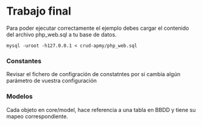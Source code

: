# Trabajo final

Para poder ejecutar correctamente el ejemplo debes cargar el contenido del archivo php_web.sql a tu base de datos.

```
mysql -uroot -h127.0.0.1 < crud-apmy/php_web.sql
```

### Constantes

Revisar el fichero de configración de constatntes por si cambia algún parámetro de vuestra configuración



### Modelos

Cada objeto en core/model, hace referencia a una tabla en BBDD y tiene su mapeo correspondiente.
